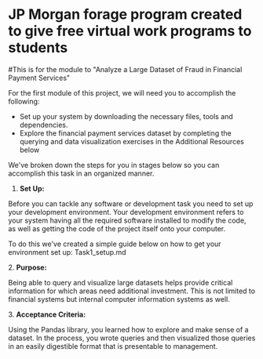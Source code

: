 # JP Morgan forage program created to give free virtual work programs to students
#This is for the module to "Analyze a Large Dataset of Fraud in Financial Payment Services"

For the first module of this project, we will need you to accomplish the following:

- Set up your system by downloading the necessary files, tools and dependencies.
- Explore the financial payment services dataset by completing the querying and data visualization exercises in the Additional Resources below

We've broken down the steps for you in stages below so you can accomplish this task in an organized manner.

1. **Set Up:**

Before you can tackle any software or development task you need to set up your development environment. Your development environment refers to your system having all the required software installed to modify the code, as well as getting the code of the project itself onto your computer.

To do this we've created a simple guide below on how to get your environment set up: Task1_setup.md

2. **Purpose:**

Being able to query and visualize large datasets helps provide critical information for which areas need additional investment. This is not limited to financial systems but internal computer information systems as well.

3. **Acceptance Criteria:**

Using the Pandas library, you learned how to explore and make sense of a dataset. In the process, you wrote queries and then visualized those queries in an easily digestible format that is presentable to management.
